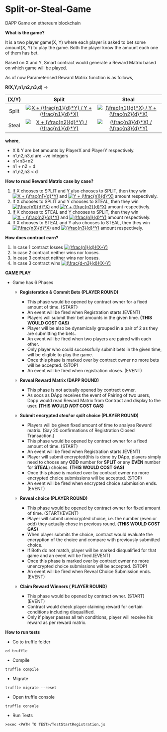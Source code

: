# Split-or-Steal-Game
DAPP Game on ethereum blockchain

**What is the game?**

It is a two player game(X, Y) where each player is asked to bet some amount(X, Y) to play the game.
Both the player know the amount each one of them has bet.

Based on X and Y, Smart contract would generate a Reward Matrix based on which game will be played.

As of now Parameterised Reward Matrix function is as follows,

**R(X,Y,n1,n2,n3,d)** =>

(X/Y)|Split|Steal
:---: | :---: | :---:
Split|<a href="https://www.codecogs.com/eqnedit.php?latex=X&space;&plus;&space;(\frac{n1}{d}*Y)&space;/&space;Y&space;&plus;&space;(\frac{n1}{d}*X)" target="_blank"><img src="https://latex.codecogs.com/png.latex?X&space;&plus;&space;(\frac{n1}{d}*Y)&space;/&space;Y&space;&plus;&space;(\frac{n1}{d}*X)" title="X + (\frac{n1}{d}*Y) / Y + (\frac{n1}{d}*X)" /></a>|<a href="https://www.codecogs.com/eqnedit.php?latex=(\frac{n1}{d}*X)&space;/&space;Y&space;&plus;&space;(\frac{n2}{d}*X)" target="_blank"><img src="https://latex.codecogs.com/png.latex?(\frac{n1}{d}*X)&space;/&space;Y&space;&plus;&space;(\frac{n2}{d}*X)" title="(\frac{n1}{d}*X) / Y + (\frac{n2}{d}*X)" /></a>
Steal|<a href="https://www.codecogs.com/eqnedit.php?latex=X&space;&plus;&space;(\frac{n2}{d}*Y)&space;/&space;(\frac{n1}{d}*Y)" target="_blank"><img src="https://latex.codecogs.com/png.latex?X&space;&plus;&space;(\frac{n2}{d}*Y)&space;/&space;(\frac{n1}{d}*Y)" title="X + (\frac{n2}{d}*Y) / (\frac{n1}{d}*Y)" /></a>|<a href="https://www.codecogs.com/eqnedit.php?latex=(\frac{n3}{d}*X)&space;/&space;(\frac{n3}{d}*Y)" target="_blank"><img src="https://latex.codecogs.com/png.latex?(\frac{n3}{d}*X)&space;/&space;(\frac{n3}{d}*Y)" title="(\frac{n3}{d}*X) / (\frac{n3}{d}*Y)" /></a>

**where**, 
 - X & Y are bet amounts by PlayerX and PlayerY respectively.
 - n1,n2,n3,d are +ve integers
 - n1<n3<n2
 - n1 + n2 = d
 - n1,n2,n3 < d


**How to read Reward Matrix case by case?**

1. If X chooses to SPLIT and Y also chooses to SPLIT, then they win <a href="https://www.codecogs.com/eqnedit.php?latex=X&space;&plus;&space;(\frac{n1}{d}*Y)" target="_blank"><img src="https://latex.codecogs.com/png.latex?X&space;&plus;&space;(\frac{n1}{d}*Y)" title="X + (\frac{n1}{d}*Y)" /></a> and <a href="https://www.codecogs.com/eqnedit.php?latex=Y&space;&plus;&space;(\frac{n1}{d}*X)" target="_blank"><img src="https://latex.codecogs.com/png.latex?Y&space;&plus;&space;(\frac{n1}{d}*X)" title="Y + (\frac{n1}{d}*X)" /></a> amount respectively.
2. If X chooses to SPLIT and Y chooses to STEAL, then they win <a href="https://www.codecogs.com/eqnedit.php?latex=(\frac{n1}{d}*X)" target="_blank"><img src="https://latex.codecogs.com/png.latex?(\frac{n1}{d}*X)" title="(\frac{n1}{d}*X)" /></a> and <a href="https://www.codecogs.com/eqnedit.php?latex=Y&space;&plus;&space;(\frac{n2}{d}*X)" target="_blank"><img src="https://latex.codecogs.com/png.latex?Y&space;&plus;&space;(\frac{n2}{d}*X)" title="Y + (\frac{n2}{d}*X)" /></a> amount respectively.
3. If X chooses to STEAL and Y chooses to SPLIT, then they win <a href="https://www.codecogs.com/eqnedit.php?latex=X&space;&plus;&space;(\frac{n2}{d}*Y)" target="_blank"><img src="https://latex.codecogs.com/png.latex?X&space;&plus;&space;(\frac{n2}{d}*Y)" title="X + (\frac{n2}{d}*Y)" /></a> and <a href="https://www.codecogs.com/eqnedit.php?latex=(\frac{n1}{d}*Y)" target="_blank"><img src="https://latex.codecogs.com/png.latex?(\frac{n1}{d}*Y)" title="(\frac{n1}{d}*Y)" /></a> amount respectively.
4. If X chooses to STEAL and Y also chooses to STEAL, then they win <a href="https://www.codecogs.com/eqnedit.php?latex=(\frac{n3}{d}*X)" target="_blank"><img src="https://latex.codecogs.com/png.latex?(\frac{n3}{d}*X)" title="(\frac{n3}{d}*X)" /></a> and <a href="https://www.codecogs.com/eqnedit.php?latex=(\frac{n3}{d}*Y)" target="_blank"><img src="https://latex.codecogs.com/png.latex?(\frac{n3}{d}*Y)" title="(\frac{n3}{d}*Y)" /></a> amount respectively.


**How does contract earn?**

1. In case 1 contract losses <a href="https://www.codecogs.com/eqnedit.php?latex=(\frac{n1}{d})(X&plus;Y)" target="_blank"><img src="https://latex.codecogs.com/png.latex?(\frac{n1}{d})(X&plus;Y)" title="(\frac{n1}{d})(X+Y)" /></a>
2. In case 2 contract neither wins nor looses.
3. In case 3 contract neither wins nor looses.
4. In case 3 contract wins <a href="https://www.codecogs.com/eqnedit.php?latex=(\frac{d-n3}{d})(X&plus;Y)" target="_blank"><img src="https://latex.codecogs.com/png.latex?(\frac{d-n3}{d})(X&plus;Y)" title="(\frac{d-n3}{d})(X+Y)" /></a>

**GAME PLAY**

- Game has 6 Phases

  - **Registeration & Commit Bets (PLAYER ROUND)**

    - This phase would be opened by contract owner for a fixed amount of time. (START)
    - An event will be fired when Registration starts.(EVENT)
    - Players will submit their bet amounts in the given time. **(THIS WOULD COST GAS)**
    - Player will be also be dynamically grouped in a pair of 2 as they are submitting the bets.
    - An event will be fired when two players are paired with each other.
    - Only player who could successfully submit bets in the given time, will be eligible to play the game.
    - Once this phase is marked over by contract owner no more bets will be accepted. (STOP)
    - An event will be fired when registration closes. (EVENT)

  - **Reveal Reward Matrix (DAPP ROUND)**

    - This phase is not actually opened by contract owner.
    - As soos as DApp receives the event of Pairing of two users, Dapp would read Reward Matrix from Contract and display to the user.  **(THIS WOULD *NOT* COST GAS)**

  - **Submit encrypted *steal* or *split* choice (PLAYER ROUND)**

    - Players will be given fixed amount of time to analyse Reward matrix. (Say 20 confirmations of Registration Closed Transaction.)
    - This phase would be opened by contract owner for a fixed amount of time. (START)
    - An event will be fired when Registration starts.(EVENT)
    - Player will submit encrypted(this is done by DApp, players simply need to choose any **ODD** number for **SPLIT** or any **EVEN** number for **STEAL**) choices. **(THIS WOULD COST GAS)**
    - Once this phase is marked over by contract owner no more encrypted choice submissions will be accepted. (STOP)
    - An event will be fired when encrypted choice submission ends. (EVENT)

  - **Reveal choice  (PLAYER ROUND)**

    - This phase would be opened by contract owner for fixed amount of time. (START)(EVENT) 
    - Player will submit unencrypted choice, i.e. the number (even or odd) they actually chose in previous round. **(THIS WOULD COST GAS)**
    - When player submits the choice, contract would evaluate the encryption of the choice and compare with previously submitted choice.
    - If Both do not match, player will be marked disqualified for that game and an event will be fired.(EVENT)
    - Once this phase is marked over by contract owner no more unencrypted choice submissions will be accepted. (STOP)
    - An event will be fired when Reveal Choice Submission ends. (EVENT)

  - **Claim Reward Winners ( PLAYER ROUND)**

    - This phase would be opened by contract owner. (START)(EVENT)   
    - Contract would check player claiming reward for certain conditions including disqualified.
    - Only if player passes all teh conditions, player will receive his reward as per reward matrix.
    

**How to run tests**

 - Go to truffle folder
 ```shell
 cd truffle
 ```
 - Compile
```shell
truffle compile
```
 - Migrate
```shell
truffle migrate --reset
```
 - Open truffle console
```shell
truffle console
```
 - Run Tests
```shell
>exec <PATH TO TEST>/TestStartRegistration.js
```
